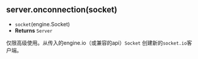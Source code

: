 ## server.onconnection(socket)

- `socket`(engine.Socket)
- **Returns** `Server` 

仅限高级使用。从传入的engine.io（或兼容的api）`Socket` 创建新的`socket.io`客户端。